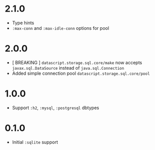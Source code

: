 # 2.1.0

- Type hints
- `:max-conn` and `:max-idle-conn` options for pool

# 2.0.0

- [ BREAKING ] `datascript.storage.sql.core/make` now accepts `javax.sql.DataSource` instead of `java.sql.Connection`
- Added simple connection pool `datascript.storage.sql.core/pool`

# 1.0.0

- Support `:h2`, `:mysql`, `:postgresql` dbtypes

# 0.1.0

- Initial `:sqlite` support
